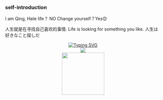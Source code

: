 ### self-introduction
I am  Qing, 
Hate life？ NO
Change yourself？Yes😊

人生就是在寻找自己喜欢的事情.
Life is looking for something you like.
人生は好きなこと探しだ


<div align="center">
  <a href="https://blog.sunguoqi.com/">
    <img src="https://readme-typing-svg.demolab.com?font=Fira+Code&pause=1000&width=435&lines=Have a nice day~;一切困难都是上天发起的成长邀请函!&center=true&size=27" alt="Typing SVG" />
  </a>
</div>

<div align="center"> <img src="https://metrics.lecoq.io/qing-turnaround?template=classic&config.timezone=Asia%2FShanghai"> </div>

<div align="center"> <img height="137px" src="https://github-readme-stats.vercel.app/api?username=qing-turnaround&hide_title=true&hide_border=true&show_icons=trueline_height=21&text_color=000&icon_color=000&bg_color=0,ea6161,ffc64d,fffc4d,52fa5a&theme=graywhite" /> </div>

<!--
**zhugeqing42/zhugeqing42** is a ✨ _special_ ✨ repository because its `README.md` (this file) appears on your GitHub profile.

Here are some ideas to get you started:

- 🔭 I’m currently working on ...
- 🌱 I’m currently learning ...
- 👯 I’m looking to collaborate on ...
- 🤔 I’m looking for help with ...
- 💬 Ask me about ...
- 📫 How to reach me: ...
- 😄 Pronouns: ...
- ⚡ Fun fact: ...
-->
